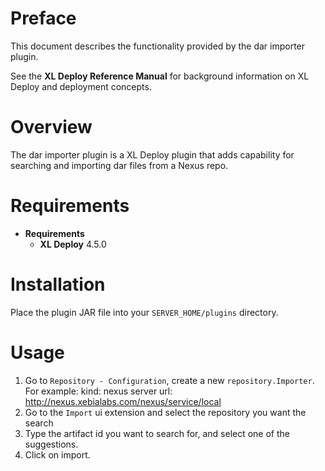 # Preface #

This document describes the functionality provided by the dar importer plugin.

See the **XL Deploy Reference Manual** for background information on XL Deploy and deployment concepts.

# Overview #

The dar importer plugin is a XL Deploy plugin that adds capability for searching and importing dar files from a Nexus repo.

# Requirements #

* **Requirements**
	* **XL Deploy** 4.5.0

# Installation #

Place the plugin JAR file into your `SERVER_HOME/plugins` directory.

# Usage #

1. Go to `Repository - Configuration`, create a new `repository.Importer`.
   For example: 
   kind: nexus
   server url: http://nexus.xebialabs.com/nexus/service/local
2. Go to the `Import` ui extension and select the repository you want the search
3. Type the artifact id you want to search for, and select one of the suggestions.
4. Click on import.
